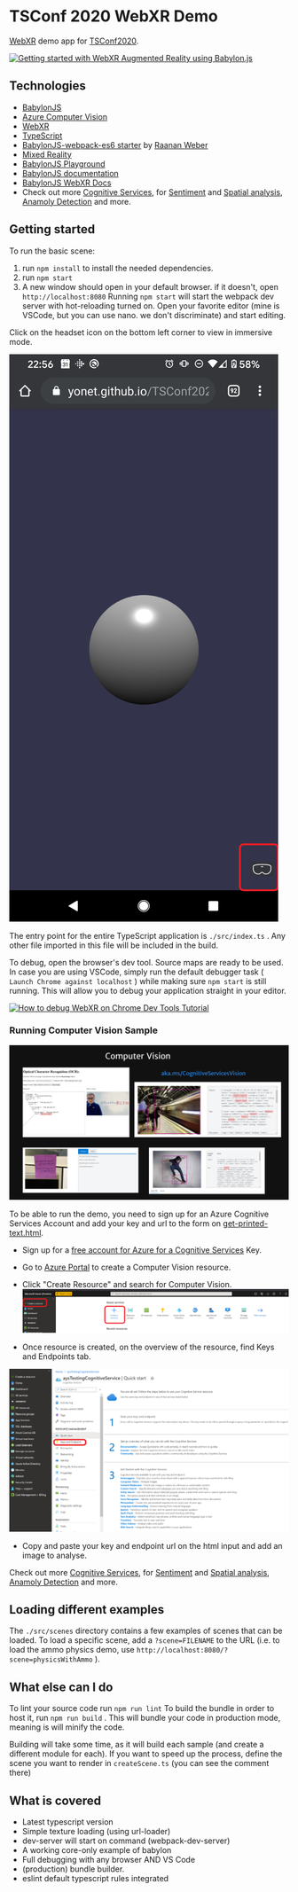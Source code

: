 # TSConf 2020 WebXR Demo

[WebXR](https://www.w3.org/TR/webxr/) demo app for [TSConf2020](https://tsconf.io/).

[![Getting started with WebXR Augmented Reality using Babylon.js](http://img.youtube.com/vi/RaB_Uyqx6Q4/0.jpg)](https://www.youtube.com/watch?v=RaB_Uyqx6Q4)

## Technologies

* [BabylonJS](https://www.babylonjs.com/)
* [Azure Computer Vision](https://docs.microsoft.com/azure/cognitive-services/computer-vision/?WT.mc_id=aiml-8438-ayyonet)
* [WebXR](https://docs.microsoft.com/windows/mixed-reality/develop/web/webxr-overview?WT.mc_id=spatial-8871-ayyonet)
* [TypeScript](https://www.typescriptlang.org/?WT.mc_id=spatial-8871-ayyonet)
* [BabylonJS-webpack-es6 starter](https://github.com/RaananW/babylonjs-webpack-es6) by [Raanan Weber](https://github.com/RaananW)
* [Mixed Reality](https://docs.microsoft.com/windows/mixed-reality/develop/web/javascript-development-overview?WT.mc_id=spatial-8871-ayyonet)
* [BabylonJS Playground](https://playground.babylonjs.com)
* [BabylonJS documentation](https://doc.babylonjs.com)
* [BabylonJS WebXR Docs](https://doc.babylonjs.com/how_to/introduction_to_webxr)
* Check out more [Cognitive Services](https://azure.microsoft.com/services/cognitive-services/?WT.mc_id=aiml-8438-ayyonet), for [Sentiment](https://docs.microsoft.com/azure/databricks/scenarios/databricks-sentiment-analysis-cognitive-services?toc=https%3A%2F%2Fdocs.microsoft.com%2Fen-us%2Fazure%2Fcognitive-services%2Ftext-analytics%2Ftoc.json&bc=https%3A%2F%2Fdocs.microsoft.com%2Fen-us%2Fazure%2Fbread%2Ftoc.json&WT.mc_id=aiml-8438-ayyonet) and [Spatial analysis](https://docs.microsoft.com/legal/cognitive-services/computer-vision/responsible-use-deployment?context=/azure/cognitive-services/Computer-vision/context/context&WT.mc_id=aiml-8438-ayyonet), [Anamoly Detection](https://docs.microsoft.com/azure/cognitive-services/anomaly-detector/?WT.mc_id=aiml-8438-ayyonet) and more.

## Getting started

To run the basic scene:

1. run `npm install` to install the needed dependencies.
2. run `npm start`
3. A new window should open in your default browser. if it doesn't, open `http://localhost:8080`
Running `npm start` will start the webpack dev server with hot-reloading turned on. Open your favorite editor (mine is VSCode, but you can use nano. we don't discriminate) and start editing.

Click on the headset icon on the bottom left corner to view in immersive mode.

![Click on the glasses icon on the bottom left](assets/images/tsconf.png)

The entry point for the entire TypeScript application is `./src/index.ts` . Any other file imported in this file will be included in the build.

To debug, open the browser's dev tool. Source maps are ready to be used. In case you are using VSCode, simply run the default debugger task ( `Launch Chrome against localhost` ) while making sure `npm start` is still running. This will allow you to debug your application straight in your editor.

[![How to debug WebXR on Chrome Dev Tools Tutorial](http://img.youtube.com/vi/r-wSk24Wmpk/0.jpg)](https://www.youtube.com/watch?v=r-wSk24Wmpk)

### Running Computer Vision Sample

![Computer Vision Samples](assets/images/ComputerVision.png)

To be able to run the demo, you need to sign up for an Azure Cognitive Services Account and add your key and url to the form on [get-printed-text.html](./main/public/get-printed-text.html).

- Sign up for a [free account for Azure for a Cognitive Services](https://azure.microsoft.com/free/?WT.mc_id=aiml-8438-ayyonet) Key.
- Go to [Azure Portal](https://azure.microsoft.com/features/azure-portal/?WT.mc_id=aiml-8438-ayyonet) to create a Computer Vision resource.
- Click "Create Resource" and search for Computer Vision.
![Create Resource on Azure Portal](assets/images/createResource.png)

- Once resource is created, on the overview of the resource, find Keys and Endpoints tab.

![Computer Vision Resource Overview](assets/images/resourceOverview.png)
- Copy and paste your key and endpoint url on the html input and add an image to analyse.

Check out more [Cognitive Services](https://azure.microsoft.com/services/cognitive-services/?WT.mc_id=aiml-8438-ayyonet), for [Sentiment](https://docs.microsoft.com/azure/databricks/scenarios/databricks-sentiment-analysis-cognitive-services?toc=https%3A%2F%2Fdocs.microsoft.com%2Fen-us%2Fazure%2Fcognitive-services%2Ftext-analytics%2Ftoc.json&bc=https%3A%2F%2Fdocs.microsoft.com%2Fen-us%2Fazure%2Fbread%2Ftoc.json&WT.mc_id=aiml-8438-ayyonet) and [Spatial analysis](https://docs.microsoft.com/legal/cognitive-services/computer-vision/responsible-use-deployment?context=/azure/cognitive-services/Computer-vision/context/context&WT.mc_id=aiml-8438-ayyonet), [Anamoly Detection](https://docs.microsoft.com/azure/cognitive-services/anomaly-detector/?WT.mc_id=aiml-8438-ayyonet) and more.

## Loading different examples

The `./src/scenes` directory contains a few examples of scenes that can be loaded. To load a specific scene, add a `?scene=FILENAME` to the URL (i.e. to load the ammo physics demo, use `http://localhost:8080/?scene=physicsWithAmmo` ).

## What else can I do

To lint your source code run `npm run lint`
To build the bundle in order to host it, run `npm run build` . This will bundle your code in production mode, meaning is will minify the code.

Building will take some time, as it will build each sample (and create a different module for each). If you want to speed up the process, define the scene you want to render in `createScene.ts` (you can see the comment there)

## What is covered

* Latest typescript version
* Simple texture loading (using url-loader)
* dev-server will start on command (webpack-dev-server)
* A working core-only example of babylon
* Full debugging with any browser AND VS Code
* (production) bundle builder.
* eslint default typescript rules integrated
